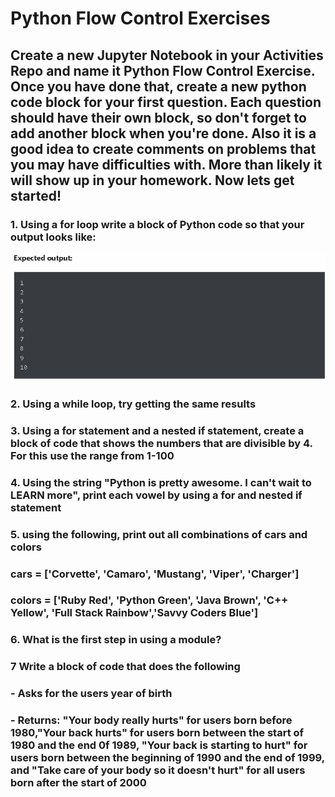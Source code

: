 # Python Flow Control Exercises


## Create a new Jupyter Notebook in your Activities Repo and name it Python Flow Control Exercise. Once you have done that, create a new python code block for your first question. Each question should have their own block, so don't forget to add another block when you're done. Also it is a good idea to create comments on problems that you may have difficulties with. More than likely it will show up in your homework. Now lets get started!

### 1. Using a for loop write a block of Python code so that your output looks like:
![Exercise 1](https://github.com/AdamRKlima/TA-Notes-and-Needed-Updates/blob/main/Images/IMG1FlowControl.png?raw=true)



### 2. Using a while loop, try getting the same results



### 3. Using a for statement and a nested if statement, create a block of code that shows the numbers that are divisible by 4. For this use the range from 1-100



### 4. Using the string "Python is pretty awesome. I can't wait to LEARN more", print each vowel by using a for and nested if statement



### 5. using the following, print out all combinations of cars and colors
### cars = ['Corvette', 'Camaro', 'Mustang', 'Viper', 'Charger']
### colors = ['Ruby Red', 'Python Green', 'Java Brown', 'C++ Yellow', 'Full Stack Rainbow','Savvy Coders Blue']



### 6. What is the first step in using a module?



### 7 Write a block of code that does the following
### - Asks for the users year of birth
### - Returns: "Your body really hurts" for users born before 1980,"Your back hurts" for users born between the start of 1980 and the end 0f 1989, "Your back is starting to hurt" for users born between the beginning of 1990 and the end of 1999, and "Take care of your body so it doesn't hurt" for all users born after the start of 2000